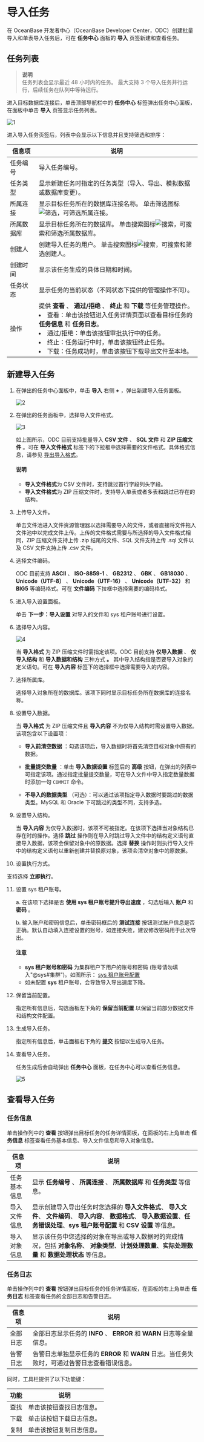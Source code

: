 导入任务 
=========================

在 OceanBase 开发者中心（OceanBase Developer Center，ODC）创建批量导入和单表导入任务后，可在 **任务中心** 面板的 **导入** 页签新建和查看任务。

任务列表 
-------------------------

> **说明**<br>
> 任务列表会显示最近 48 小时内的任务。
> 最大支持 3 个导入任务并行运行，后续任务在队列中等待运行。

进入目标数据库连接后，单击顶部导航栏中的 **任务中心** 标签弹出任务中心面板，在面板中单击 **导入** 页签显示任务列表。

![1](https://obbusiness-private.oss-cn-shanghai.aliyuncs.com/doc/img/odc/410/client/task/import/1.png)

进入导入任务页签后，列表中会显示以下信息并且支持筛选和排序：


|  信息项  |  说明 |
|-------|---------------------------------------------------------------------------------------------------------------------------------------------------------------------------------------------------------------------------------------------------------------------------------------------------------------------------------------------------------------------------------------------------------------------------------|
| 任务编号  | 导入任务编号。|
| 任务类型  | 显示新建任务时指定的任务类型（导入、导出、模拟数据或数据库变更）。 |
| 所属连接  | 显示目标任务所在的数据库连接名称。 单击筛选图标![筛选](https://help-static-aliyun-doc.aliyuncs.com/assets/img/zh-CN/0583667361/p352180.jpg)，可筛选所属连接。  |
| 所属数据库 | 显示目标任务所在的数据库。 单击搜索图标![搜索](https://help-static-aliyun-doc.aliyuncs.com/assets/img/zh-CN/5526247461/p416691.jpg)，可搜索和筛选所属数据库。 |
| 创建人   | 创建导入任务的用户。 单击搜索图标![搜索](https://help-static-aliyun-doc.aliyuncs.com/assets/img/zh-CN/5526247461/p416691.jpg)，可搜索和筛选创建人。 |
| 创建时间  | 显示该任务生成的具体日期和时间。|
| 任务状态  | 显示任务的当前状态（不同状态下提供的管理操作不同）。 |
| 操作    | 提供 **查看** 、 **通过/拒绝** 、 **终止** 和 **下载** 等任务管理操作。<br> <li> 查看：单击该按钮进入任务详情页面以查看目标任务的 **任务信息** 和 **任务日志**。</li>   <li> 通过/拒绝：单击该按钮审批执行中的任务。</li>   <li>  终止：任务运行中时，单击该按钮终止任务。</li>   <li> 下载：任务成功时，单击该按钮下载导出文件至本地。</li>    |



新建导入任务 
---------------------------



1. 在弹出的任务中心面板中，单击 **导入** 右侧 **+** ，弹出新建导入任务面板。

   ![2](https://obbusiness-private.oss-cn-shanghai.aliyuncs.com/doc/img/odc/410/client/task/import/1.png)

2. 在弹出的任务面板中，选择导入文件格式。

   ![3](https://obbusiness-private.oss-cn-shanghai.aliyuncs.com/doc/img/odc/410/client/task/import/3.png)

   如上图所示，ODC 目前支持批量导入 **CSV 文件** 、 **SQL 文件** 和 **ZIP 压缩文件** 。可在 **导入文件格式** 标签下的下拉框中选择需要的文件格式。具体格式信息，请参见 [导出导入格式](../../7.client-odc-user-guide/5.client-odc-use-tools/1.client-odc-data-export-and-import/2.client-odc-export-and-import-formats.md)。

   <main id="notice" type='explain'>
     <h4>说明</h4>
     <ul>
     <li><strong>导入文件格式</strong>为 CSV 文件时，支持跳过首行字段列头字段。</li>
     <li><strong>导入文件格式</strong>为 ZIP 压缩文件时，支持导入单表或者多表和跳过已存在的结构。</li>
     </ul>
   </main>


3. 上传导入文件。

   单击文件池进入文件资源管理器以选择需要导入的文件，或者直接将文件拖入文件池中以完成文件上传。上传的文件格式需要与所选择的导入文件格式相同，ZIP 压缩文件支持上传 .zip 结尾的文件、SQL 文件支持上传 .sql 文件以及 CSV 文件支持上传 .csv 文件。

4. 选择文件编码。

   ODC 目前支持 **ASCII** 、 **ISO-8859-1** 、 **GB2312** 、 **GBK** 、 **GB18030** 、 **Unicode（UTF-8）** 、 **Unicode（UTF-16）** 、 **Unicode（UTF-32）** 和 **BIG5** 等编码格式。可在 **文件编码** 下拉框中选择需要的编码格式。

5. 进入导入设置面板。

   单击 **下一步：导入设置** 对导入的文件和 sys 租户账号进行设置。

6. 选择导入内容。

   ![4](https://obbusiness-private.oss-cn-shanghai.aliyuncs.com/doc/img/odc/410/client/task/import/4.png)

   

   当 **导入格式** 为 ZIP 压缩文件时需指定该项。ODC 目前支持 **仅导入数据** 、 **仅导入结构** 和 **导入数据和结构** 三种方式 **。** 其中导入结构指是否要导入对象的定义语句。可在 **导入内容** 标签下的选择框中选择需要导入的内容。

7. 选择所属库。

   选择导入对象所在的数据库。该项下同时显示目标任务所在数据库的连接名称。

8. 设置导入数据。

   当 **导入格式** 为 ZIP 压缩文件且 **导入内容** 不为仅导入结构时需设置导入数据。该项包含以下设置项：  

   * **导入前清空数据** ：勾选该项后，导入数据时将首先清空目标对象中原有的数据。

   * **批量提交数量** ：单击 **导入数据设置** 标签后的 **高级** 按钮，在弹出的列表中可指定该项。通过指定批量提交数量，可在导入文件中导入指定数量数据时添加一句 `COMMIT` 命令。

   * **不导入的数据类型** （可选）：可以通过该项指定导入数据时要跳过的数据类型。MySQL 和 Oracle 下可跳过的类型不同，支持多选。

9. 设置导入结构。

   当 **导入内容** 为仅导入数据时，该项不可被指定。在该项下选择当对象结构已存在时的操作。选择 **跳过** 操作则在导入时跳过导入文件中的结构定义语句直接导入数据，该项会保留对象中的原数据。选择 **替换** 操作时则执行导入文件中的结构定义语句以重新创建并替换原对象，该项会清空对象中的原数据。

10. 设置执行方式。

   支持选择 **立即执行**。

11. 设置 sys 租户账号。

    a. 在该项下选择是否 **使用 sys 租户账号提升导出速度** ，勾选后输入 **账户** 和 **密码** 。

    b. 输入账户和密码信息后，单击密码框后的 **测试连接** 按钮测试账户信息是否正确。默认自动填入连接设置的账号，如连接失败，建议修改密码用于此次导出。

      <main id="notice" type='explain'>
      <h4>注意</h4>
      <ul>
      <li><strong>sys 租户账号和密码</strong> 为集群租户下用户的账号和密码 (账号请勿填入"@sys#集群")。如图所示： <a href="https://help-static-aliyun-doc.aliyuncs.com/assets/img/zh-CN/9555336361/p348256.png">sys 租户账号配置</a></li>
      <li>如未配置 <strong>sys</strong> 租户账号，会导致导入导出速度下降。</li>
      </ul>
      </main> 
      

12. 保留当前配置。

    指定所有信息后，勾选面板左下角的 **保留当前配置** 以保留当前部分数据文件和结构文件配置。

13. 生成导入任务。

    指定所有信息后，单击面板右下角的 **提交** 按钮以生成导入任务。

14. 查看导入任务。

    任务生成后会自动弹出 **任务中心** 面板，在任务中心可以查看任务信息。

    ![5](https://obbusiness-private.oss-cn-shanghai.aliyuncs.com/doc/img/odc/410/task/import/5.png)


查看导入任务 
---------------------------

### 任务信息 

单击操作列中的 **查看** 按钮弹出目标任务的任务详情面板，在面板的右上角单击 **任务信息** 标签查看任务基本信息、导入文件信息和导入对象信息。


|  信息项   |                                                                     说明                                                                      |
|--------|---------------------------------------------------------------------------------------------------------------------------------------------|
| 任务基本信息 | 显示 **任务编号** 、 **所属连接** 、 **所属数据库** 和 **任务类型** 等信息。   |
| 导入文件信息 | 显示创建导入导出任务时您选择的 **导入文件格式**、 **导入文件**、 **文件编码**、 **导入内容**、 **数据格式**、 **导入数据设置**、**任务错误处理**、**sys 租户账号配置** 和 **CSV 设置** 等信息。 |
| 导入对象信息 | 显示该任务中您选择的对象在导出或导入数据时的完成情况，包括  **对象名称**、 **对象类型**、**计划处理数量**、**实际处理数量** 和 **数据处理状态** 等信息。   |



### 任务日志 

单击操作列中的 **查看** 按钮弹出目标任务的任务详情面板，在面板的右上角单击 **任务日志** 标签查看任务的全部日志和告警日志。


| 信息项  |                            说明                             |
|------|-----------------------------------------------------------|
| 全部日志 | 全部日志显示任务的 **INFO** 、 **ERROR** 和 **WARN** 日志等全量信息。        |
| 告警日志 | 告警日志单独显示任务的 **ERROR** 和 **WARN** 日志。当任务失败时，可通过告警日志查看错误信息。 |

同时，工具栏提供了以下功能键：

| 功能 |                            说明                           |
|------|-----------------------------------------------------------|
| 查找 | 单击该按钮查找日志信息。        |
| 下载 | 单击该按钮下载日志信息。 |
| 复制 | 单击该按钮复制日志信息。 |